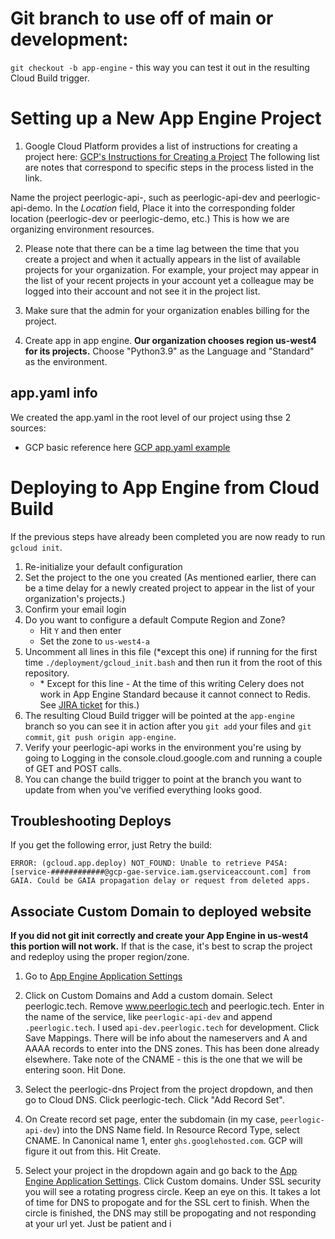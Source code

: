 # Git branch to use off of main or development:
`git checkout -b app-engine` - this way you can test it out in the resulting Cloud Build trigger.

# Setting up a New App Engine Project

1. Google Cloud Platform provides a list of instructions for creating a project here: [GCP's Instructions for Creating a Project](https://cloud.google.com/appengine/docs/standard/nodejs/building-app/creating-project) The following list are notes that correspond to specific steps in the process listed in the link. 

Name the project peerlogic-api-<environment>, such as peerlogic-api-dev and peerlogic-api-demo. In the *Location* field, Place it into the corresponding folder location (peerlogic-dev or peerlogic-demo, etc.) This is how we are organizing environment resources.

2. Please note that there can be a time lag between the time that you create a project and when it actually appears in the list of available projects for your organization. For example, your project may appear in the list of your recent projects in your account yet a colleague may be logged into their account and not see it in the project list.

3. Make sure that the admin for your organization enables billing for the project. 

4. Create app in app engine. **Our organization chooses region us-west4 for its projects.** Choose "Python3.9" as the Language and "Standard" as the environment.


## app.yaml info

We created the app.yaml in the root level of our project using thse 2 sources:
* GCP basic reference here [GCP app.yaml example](https://cloud.google.com/appengine/docs/standard/nodejs/config/appref)


# Deploying to App Engine from Cloud Build

If the previous steps have already been completed you are now ready to run `gcloud init`.

1. Re-initialize your default configuration
2. Set the project to the one you created (As mentioned earlier, there can be a time delay for a newly created project to appear in the list of your organization's projects.)
3. Confirm your email login
4. Do you want to configure a default Compute Region and Zone?
   * Hit `Y` and then enter
   * Set the zone to `us-west4-a`
5. Uncomment all lines in this file (\*except this one) if running for the first time `./deployment/gcloud_init.bash` and then run it from the root of this repository.
   * \* Except for this line - At the time of this writing Celery does not work in App Engine Standard because it cannot connect to Redis. See [JIRA ticket](https://peerlogictech.atlassian.net/browse/PTECH-1011) for this.)
6. The resulting Cloud Build trigger will be pointed at the `app-engine` branch so you can see it in action after you `git add` your files and `git commit`, `git push origin app-engine`.
7. Verify your peerlogic-api works in the environment you're using by going to Logging in the console.cloud.google.com and running a couple of GET and POST calls.
8. You can change the build trigger to point at the branch you want to update from when you've verified everything looks good.

## Troubleshooting Deploys

If you get the following error, just Retry the build:

```
ERROR: (gcloud.app.deploy) NOT_FOUND: Unable to retrieve P4SA: [service-############@gcp-gae-service.iam.gserviceaccount.com] from GAIA. Could be GAIA propagation delay or request from deleted apps.
```

## Associate Custom Domain to deployed website

**If you did not git init correctly and create your App Engine in us-west4 this portion will not work.** If that is the case, it's best to scrap the project and redeploy using the proper region/zone.

1. Go to [App Engine Application Settings](https://console.cloud.google.com/appengine/settings)

2. Click on Custom Domains and Add a custom domain. Select peerlogic.tech. Remove www.peerlogic.tech and peerlogic.tech. Enter in the name of the service, like `peerlogic-api-dev` and append `.peerlogic.tech`. I used `api-dev.peerlogic.tech` for development. Click Save Mappings. There will be info about the nameservers and A and AAAA records to enter into the DNS zones. This has been done already elsewhere. Take note of the CNAME - this is the one that we will be entering soon. Hit Done.

3. Select the peerlogic-dns Project from the project dropdown, and then go to Cloud DNS. Click peerlogic-tech. Click "Add Record Set".

4. On Create record set page, enter the subdomain (in my case, `peerlogic-api-dev`) into the DNS Name field. In Resource Record Type, select CNAME. In Canonical name 1, enter `ghs.googlehosted.com`. GCP will figure it out from this. Hit Create.

5. Select your project in the dropdown again  and go back to the [App Engine Application Settings](https://console.cloud.google.com/appengine/settings). Click Custom domains. Under SSL security you will see a rotating progress circle. Keep an eye on this. It takes a lot of time for DNS to propogate and for the SSL cert to finish. When the circle is finished, the DNS may still be propogating and not responding at your url yet. Just be patient and i